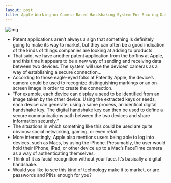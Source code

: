 ```yaml
---
layout: post
title: Apple Working on Camera-Based Handshaking System For Sharing Data
---
```

![img](http://media.idownloadblog.com/wp-content/uploads/2011/12/apple-device-patent.jpeg)
* Patent applications aren’t always a sign that something is definitely going to make its way to market, but they can often be a good indication of the kinds of things companies are looking at adding to products.
* That said, we have another patent application from the boffins at Apple, and this time it appears to be a new way of sending and receiving data between two devices. The system will use the devices’ cameras as a way of establishing a secure connection…
* According to those eagle-eyed folks at Patently Apple, the device’s camera could be used to recognize distinguishing markings or an on-screen image in order to create the connection.
* “For example, each device can display a seed to be identified from an image taken by the other device. Using the extracted keys or seeds, each device can generate, using a same process, an identical digital handshake key. The digital handshake key can then be used to define a secure communications path between the two devices and share information securely.”
* The situations in which something like this could be used are quite obvious: social networking, gaming, or even retail.
* More interestingly, Apple also mentions users being able to log into devices, such as Macs, by using the iPhone. Presumably, the user would hold their iPhone, iPad, or other device up to a Mac’s FaceTime camera as a way of authenticating themselves.
* Think of it as facial recognition without your face. It’s basically a digital handshake.
* Would you like to see this kind of technology make it to market, or are passwords and PINs enough for you?

